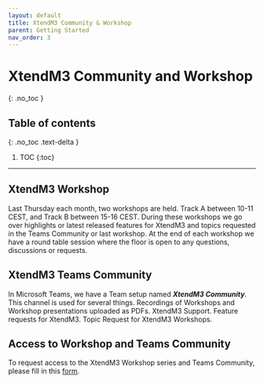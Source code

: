 ```yaml
---
layout: default
title: XtendM3 Community & Workshop
parent: Getting Started
nav_order: 3
---
```


# XtendM3 Community and Workshop
{: .no_toc }

## Table of contents
{: .no_toc .text-delta }

1. TOC
{:toc}

---


## XtendM3 Workshop
Last Thursday each month, two workshops are held. Track A between 10-11 CEST, and Track B between 15-16 CEST. During these workshops we go over highlights or latest released features for XtendM3 and topics requested in the Teams Community or last workshop. At the end of each workshop we have a round table session where the floor is open to any questions, discussions or requests.

## XtendM3 Teams Community
In Microsoft Teams, we have a Team setup named __*XtendM3 Community*__. This channel is used for several things. Recordings of Workshops and Workshop presentations uploaded as PDFs. XtendM3 Support. Feature requests for XtendM3. Topic Request for XtendM3 Workshops.

## Access to Workshop and Teams Community
To request access to the XtendM3 Workshop series and Teams Community, please fill in this [form](https://forms.office.com/r/g4KHVYyH59).

